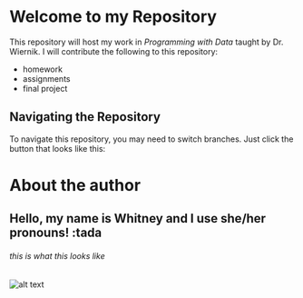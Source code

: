 # Welcome to my Repository

This repository will host my work in *Programming with Data* taught by Dr. Wiernik. I will contribute the following to this repository:
* homework 
* assignments
* final project

## Navigating the Repository 

To navigate this repository, you may need to switch branches. Just click the button that looks like this: 



# **About the author**
## Hello, my name is Whitney and I use she/her pronouns! :tada
###### this is what this looks like 

![alt text](https://imgs.xkcd.com/comics/stove_ownership.png "Although maybe it's just a phase, like freshman year of college when I realized I could just buy frosting in a can.")
